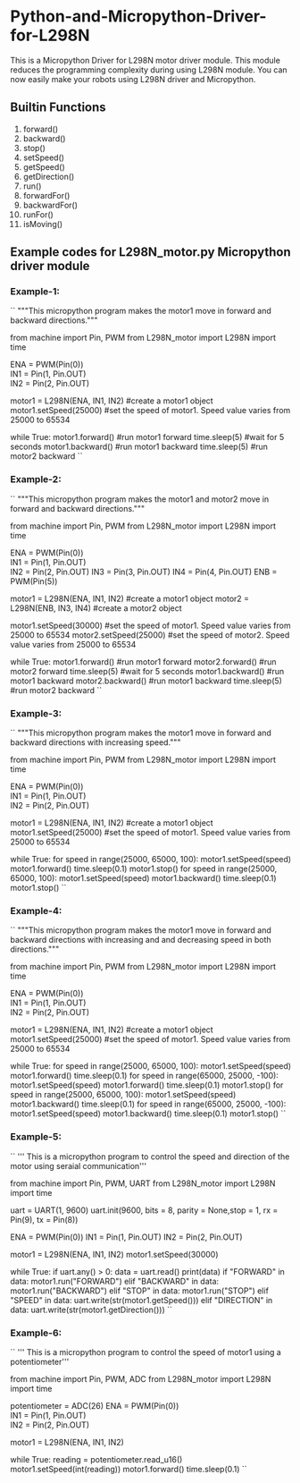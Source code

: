 # Python-and-Micropython-Driver-for-L298N
This is a Micropython Driver for L298N motor driver module. This module reduces the programming complexity during using L298N module. You can now easily make your robots using L298N driver and Micropython.

## Builtin Functions
1. forward()
2. backward()
3. stop()
4. setSpeed()
5. getSpeed()
6. getDirection()
7. run()
8. forwardFor()
9. backwardFor()
10. runFor()
11. isMoving()
## Example codes for L298N_motor.py Micropython driver module
### Example-1:
``
"""This micropython program makes the motor1 
move in forward and backward directions."""

from machine import Pin, PWM
from L298N_motor import L298N
import time

ENA = PWM(Pin(0))        
IN1 = Pin(1, Pin.OUT)         
IN2 = Pin(2, Pin.OUT)

motor1 = L298N(ENA, IN1, IN2)     #create a motor1 object
motor1.setSpeed(25000)            #set the speed of motor1. Speed value varies from 25000 to 65534

while True:
    motor1.forward()      #run motor1 forward
    time.sleep(5)         #wait for 5 seconds
    motor1.backward()     #run motor1 backward
    time.sleep(5)         #run motor2 backward
 ``
### Example-2:
``
 """This micropython program makes the motor1 and motor2
move in forward and backward directions."""

from machine import Pin, PWM
from L298N_motor import L298N
import time

ENA = PWM(Pin(0))        
IN1 = Pin(1, Pin.OUT)         
IN2 = Pin(2, Pin.OUT)
IN3 = Pin(3, Pin.OUT)
IN4 = Pin(4, Pin.OUT)
ENB = PWM(Pin(5))

motor1 = L298N(ENA, IN1, IN2)     #create a motor1 object
motor2 = L298N(ENB, IN3, IN4)     #create a motor2 object

motor1.setSpeed(30000)            #set the speed of motor1. Speed value varies from 25000 to 65534
motor2.setSpeed(25000)            #set the speed of motor2. Speed value varies from 25000 to 65534

while True:
    motor1.forward()      #run motor1 forward
    motor2.forward()      #run motor2 forward
    time.sleep(5)         #wait for 5 seconds
    motor1.backward()     #run motor1 backward
    motor2.backward()     #run motor1 backward
    time.sleep(5)         #run motor2 backward
``    
### Example-3:
``
"""This micropython program makes the motor1 
move in forward and backward directions with
increasing speed."""

from machine import Pin, PWM
from L298N_motor import L298N
import time

ENA = PWM(Pin(0))        
IN1 = Pin(1, Pin.OUT)         
IN2 = Pin(2, Pin.OUT)

motor1 = L298N(ENA, IN1, IN2)     #create a motor1 object
motor1.setSpeed(25000)            #set the speed of motor1. Speed value varies from 25000 to 65534

while True:
    for speed in range(25000, 65000, 100):
        motor1.setSpeed(speed)
        motor1.forward()
        time.sleep(0.1)
    motor1.stop()
    for speed in range(25000, 65000, 100):
        motor1.setSpeed(speed)
        motor1.backward()
        time.sleep(0.1)
    motor1.stop()
``    
### Example-4:
``
"""This micropython program makes the motor1 
move in forward and backward directions with
increasing and and decreasing speed in both
directions."""

from machine import Pin, PWM
from L298N_motor import L298N
import time

ENA = PWM(Pin(0))        
IN1 = Pin(1, Pin.OUT)         
IN2 = Pin(2, Pin.OUT)

motor1 = L298N(ENA, IN1, IN2)     #create a motor1 object
motor1.setSpeed(25000)            #set the speed of motor1. Speed value varies from 25000 to 65534

while True:
    for speed in range(25000, 65000, 100):
        motor1.setSpeed(speed)
        motor1.forward()
        time.sleep(0.1)
    for speed in range(65000, 25000, -100):
        motor1.setSpeed(speed)
        motor1.forward()
        time.sleep(0.1)
    motor1.stop()
    for speed in range(25000, 65000, 100):
        motor1.setSpeed(speed)
        motor1.backward()
        time.sleep(0.1)
    for speed in range(65000, 25000, -100):
        motor1.setSpeed(speed)
        motor1.backward()
        time.sleep(0.1)
    motor1.stop()
 ``   
### Example-5:
``
''' This is a micropython program to control the speed
and direction of the motor using seraial communication'''

from machine import Pin, PWM, UART
from L298N_motor import L298N
import time

uart = UART(1, 9600)
uart.init(9600, bits = 8, parity = None,stop = 1, rx = Pin(9), tx = Pin(8))

ENA = PWM(Pin(0))
IN1 = Pin(1, Pin.OUT)
IN2 = Pin(2, Pin.OUT)

motor1 = L298N(ENA, IN1, IN2)
motor1.setSpeed(30000)

while True:
    if uart.any() > 0:
        data = uart.read()
        print(data)
        if "FORWARD" in data:
            motor1.run("FORWARD")
        elif "BACKWARD" in data:
            motor1.run("BACKWARD")
        elif "STOP" in data:
            motor1.run("STOP")
        elif "SPEED" in data:
            uart.write(str(motor1.getSpeed()))
        elif "DIRECTION" in data:
            uart.write(str(motor1.getDirection()))
 ``     
### Example-6:
``
''' This is a micropython program to control the
speed of motor1 using a potentiometer'''

from machine import Pin, PWM, ADC
from L298N_motor import L298N
import time

potentiometer = ADC(26)
ENA = PWM(Pin(0))        
IN1 = Pin(1, Pin.OUT)         
IN2 = Pin(2, Pin.OUT)

motor1 = L298N(ENA, IN1, IN2)

while True:
    reading = potentiometer.read_u16()
    motor1.setSpeed(int(reading))
    motor1.forward()
    time.sleep(0.1)
``
   
    


   
    
    


    





